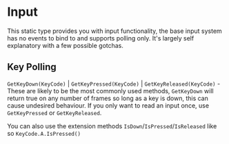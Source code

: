 # Input

This static type provides you with input functionality, the base input system has no events to bind to and supports polling only. It's largely self explanatory with a few possible gotchas.

## Key Polling

`GetKeyDown(KeyCode)` \| `GetKeyPressed(KeyCode)` \| `GetKeyReleased(KeyCode)` - These are likely to be the most commonly used methods, `GetKeyDown` will return true on any number of frames so long as a key is down, this can cause undesired behaviour. If you only want to read an input once, use `GetKeyPressed` or `GetKeyReleased`.

You can also use the extension methods `IsDown`/`IsPressed`/`IsReleased` like so `KeyCode.A.IsPressed()`


